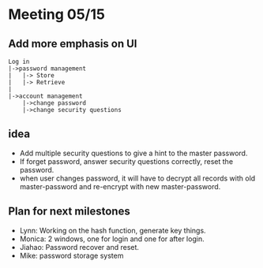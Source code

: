 # Meeting 05/15

## Add more emphasis on UI
```
Log in
|->password management
|	|-> Store 
|	|-> Retrieve
|
|->account management
	|->change password
	|->change security questions
```

## idea

+ Add multiple security questions to give a hint to the master password.
+ If forget password, answer security questions correctly, reset the password.
+ when user changes password, it will have to decrypt all records with old master-password and re-encrypt with new master-password.



## Plan for next milestones

+ Lynn: Working on the hash function, generate key things.
+ Monica: 2 windows, one for login and one for after login.
+ Jiahao: Password recover and reset.
+ Mike: password storage system
